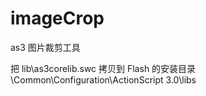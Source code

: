 imageCrop
=========

as3 图片裁剪工具

把 lib\as3corelib.swc 拷贝到 Flash 的安装目录 \Common\Configuration\ActionScript 3.0\libs